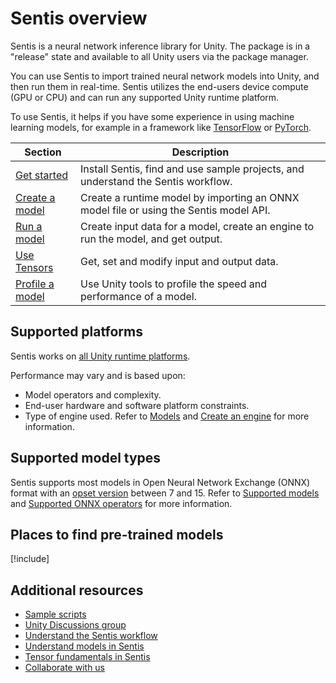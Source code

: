# Sentis overview

Sentis is a neural network inference library for Unity. The package is in a "release" state and available to all Unity users via the package manager.

You can use Sentis to import trained neural network models into Unity, and then run them in real-time. Sentis utilizes the end-users device compute (GPU or CPU) and can run any supported Unity runtime platform.

To use Sentis, it helps if you have some experience in using machine learning models, for example in a framework like [TensorFlow](https://www.tensorflow.org/) or [PyTorch](https://pytorch.org/).

|Section|Description|
|-|-|
|[Get started](get-started.md)|Install Sentis, find and use sample projects, and understand the Sentis workflow.|
|[Create a model](create-a-model.md)|Create a runtime model by importing an ONNX model file or using the Sentis model API.|
|[Run a model](run-an-imported-model.md)|Create input data for a model, create an engine to run the model, and get output.|
|[Use Tensors](use-tensors.md)|Get, set and modify input and output data.|
|[Profile a model](profile-a-model.md)|Use Unity tools to profile the speed and performance of a model.|

## Supported platforms

Sentis works on [all Unity runtime platforms](https://docs.unity3d.com/Documentation/Manual/PlatformSpecific.html).

Performance may vary and is based upon:
* Model operators and complexity.
* End-user hardware and software platform constraints.
* Type of engine used. Refer to [Models](models-concept.md) and [Create an engine](create-an-engine.md) for more information.

## Supported model types

Sentis supports most models in Open Neural Network Exchange (ONNX) format with an [opset version](https://github.com/onnx/onnx/blob/main/docs/Versioning.md#released-versions) between 7 and 15. Refer to [Supported models](supported-models.md) and [Supported ONNX operators](supported-operators.md) for more information.

## Places to find pre-trained models

[!include[](snippets/model-registry.md)]

## Additional resources

- [Sample scripts](package-samples.md)
- [Unity Discussions group](https://discussions.unity.com/tag/sentis)
- [Understand the Sentis workflow](understand-sentis-workflow.md)
- [Understand models in Sentis](models-concept.md)
- [Tensor fundamentals in Sentis](tensor-fundamentals.md)
- [Collaborate with us](https://create.unity.com/sentis-project-submission)

